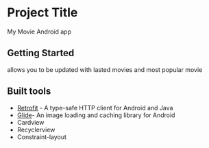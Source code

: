 
# Project Title

My Movie Android app 

## Getting Started

allows you to be updated with lasted movies and most popular movie
## Built tools

* [Retrofit](http://square.github.io/retrofit/) - A type-safe HTTP client for Android and Java
* [Glide](https://github.com/bumptech/glide)- An image loading and caching library for Android
* Cardview
* Recyclerview
* Constraint-layout




